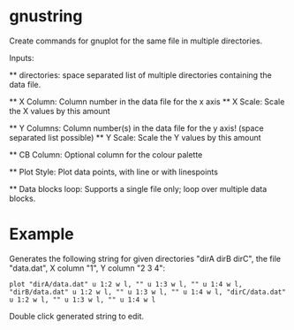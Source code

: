 # gnustring

Create commands for gnuplot for the same file in multiple directories.

Inputs:

** directories: space separated list of multiple directories containing the data file.

** X Column: Column number in the data file for the x axis
** X Scale: Scale the X values by this amount

** Y Columns: Column number(s) in the data file for the y axis! (space separated list possible)
** Y Scale: Scale the Y values by this amount

** CB Column: Optional column for the colour palette

** Plot Style: Plot data points, with line or with linespoints

** Data blocks loop: Supports a single file only; loop over multiple data blocks.

# Example
Generates the following string for given directories "dirA dirB dirC", the file "data.dat", X column "1", Y column "2 3 4":

```
plot "dirA/data.dat" u 1:2 w l, "" u 1:3 w l, "" u 1:4 w l, "dirB/data.dat" u 1:2 w l, "" u 1:3 w l, "" u 1:4 w l, "dirC/data.dat" u 1:2 w l, "" u 1:3 w l, "" u 1:4 w l
```
Double click generated string to edit.
